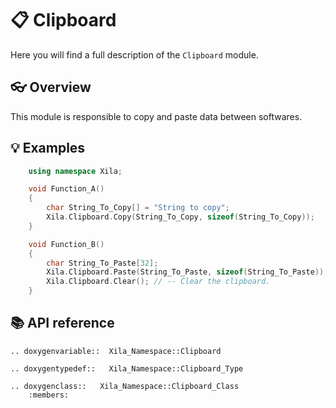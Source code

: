 # 📋 Clipboard

Here you will find a full description of the `Clipboard` module.

## 👓 Overview

This module is responsible to copy and paste data between softwares.

## 💡 Examples

```cpp
    using namespace Xila;

    void Function_A()
    {
        char String_To_Copy[] = "String to copy";
        Xila.Clipboard.Copy(String_To_Copy, sizeof(String_To_Copy));    // -- Copy a string into the clipboard.
    }

    void Function_B()
    {
        char String_To_Paste[32];
        Xila.Clipboard.Paste(String_To_Paste, sizeof(String_To_Paste)); // -- String to paste from the clipboard.
        Xila.Clipboard.Clear(); // -- Clear the clipboard.
    }
```

## 📚 API reference

```{eval-rst}
.. doxygenvariable::  Xila_Namespace::Clipboard

.. doxygentypedef::   Xila_Namespace::Clipboard_Type

.. doxygenclass::   Xila_Namespace::Clipboard_Class
    :members:
```